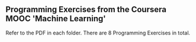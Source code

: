 ## Programming Exercises from the Coursera MOOC 'Machine Learning'

Refer to the PDF in each folder. There are 8 Programming Exercises in total.
